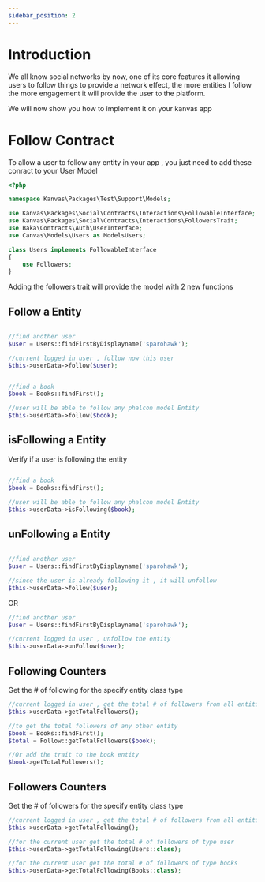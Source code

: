 ```yaml
---
sidebar_position: 2
---
```


# Introduction

We all know social networks by now, one of its core features it allowing users to follow things to provide a network effect, the more entities I follow the more engagement it will provide the user to the platform.

We will now show you how to implement it on your kanvas app

# Follow Contract

To allow a user to follow any entity in your app , you just need to add these conract to your User Model

```php
<?php

namespace Kanvas\Packages\Test\Support\Models;

use Kanvas\Packages\Social\Contracts\Interactions\FollowableInterface;
use Kanvas\Packages\Social\Contracts\Interactions\FollowersTrait;
use Baka\Contracts\Auth\UserInterface;
use Canvas\Models\Users as ModelsUsers;

class Users implements FollowableInterface
{
    use Followers;
}

```

Adding the followers trait will provide the model with 2 new functions

Follow a Entity
-------------------

```php

//find another user 
$user = Users::findFirstByDisplayname('sparohawk');

//current logged in user , follow now this user
$this->userData->follow($user);
```

```php

//find a book
$book = Books::findFirst();

//user will be able to follow any phalcon model Entity
$this->userData->follow($book);
```

isFollowing a Entity
----------

Verify if a user is following the entity

```php

//find a book
$book = Books::findFirst();

//user will be able to follow any phalcon model Entity
$this->userData->isFollowing($book);
```

unFollowing a Entity
----------

```php

//find another user 
$user = Users::findFirstByDisplayname('sparohawk');

//since the user is already following it , it will unfollow
$this->userData->follow($user);
```

OR

```php
//find another user 
$user = Users::findFirstByDisplayname('sparohawk');

//current logged in user , unfollow the entity
$this->userData->unFollow($user);
```

Following Counters
-----

Get the # of following for the specify entity class type

```php
//current logged in user , get the total # of followers from all entities
$this->userData->getTotalFollowers();

//to get the total followers of any other entity
$book = Books::findFirst();
$total = Follow::getTotalFollowers($book);

//Or add the trait to the book entity
$book->getTotalFollowers();

```

Followers Counters
-----

Get the # of followers for the specify entity class type

```php
//current logged in user , get the total # of followers from all entities
$this->userData->getTotalFollowing();

//for the current user get the total # of followers of type user
$this->userData->getTotalFollowing(Users::class);

//for the current user get the total # of followers of type books
$this->userData->getTotalFollowing(Books::class);

```

